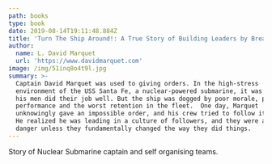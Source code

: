 ```yaml
---
path: books
type: book
date: 2019-08-14T19:11:48.884Z
title: 'Turn The Ship Around!: A True Story of Building Leaders by Breaking the Rules'
author:
  name: L. David Marquet
  url: 'https://www.davidmarquet.com'
image: /img/51inq8o4t9l.jpg
summary: >-
  Captain David Marquet was used to giving orders. In the high-stress
  environment of the USS Santa Fe, a nuclear-powered submarine, it was crucial
  his men did their job well. But the ship was dogged by poor morale, poor
  performance and the worst retention in the fleet.  One day, Marquet
  unknowingly gave an impossible order, and his crew tried to follow it anyway.
  He realized he was leading in a culture of followers, and they were all in
  danger unless they fundamentally changed the way they did things.
---
```

Story of Nuclear Submarine captain and self organising teams.
